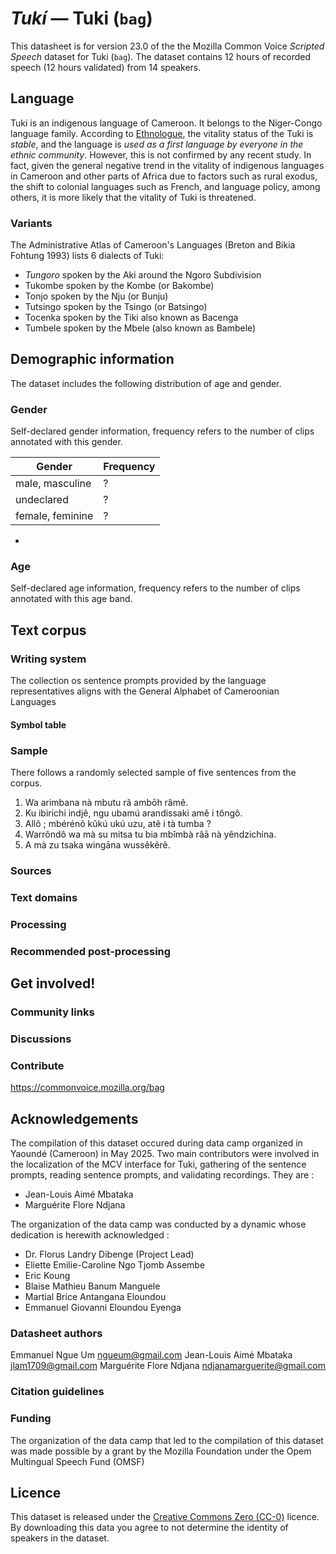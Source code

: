 # *Tukí* &mdash; Tuki (`bag`)

This datasheet is for version 23.0 of the the Mozilla Common Voice *Scripted Speech* dataset 
for Tuki (`bag`). The dataset contains 12 hours of recorded
speech (12 hours validated) from 14 speakers.

## Language

<!-- {{LANGUAGE_DESCRIPTION}} -->
Tuki is an indigenous language of Cameroon. It belongs to the Niger-Congo language family. According to [Ethnologue](https://www.ethnologue.com/language/bag/), the vitality status of the Tuki is *stable*, and the language is *used as a first language by everyone in the ethnic community*. However, this is not confirmed by any recent study. In fact, given the general negative trend in the vitality of indigenous languages in Cameroon and other parts of Africa due to factors such as rural exodus, the shift to colonial languages such as French, and language policy, among others, it is more likely that the vitality of Tuki is threatened.

### Variants 

<!-- {{VARIANT_DESCRIPTION}} -->
<!-- @ OPTIONAL @ -->
<!-- Describe the variants (MCV variants) of your language -->
The Administrative Atlas of Cameroon's Languages (Breton and Bikia Fohtung 1993) lists 6 dialects of Tuki:
- *Tungoro* spoken by the Aki around the Ngoro Subdivision
- Tukombe spoken by the Kombe (or Bakombe)
- Tonjo spoken by the Nju (or Bunju)
- Tutsingo spoken by the Tsingo (or Batsingo)
- Tocenka spoken by the Tiki also known as Bacenga
- Tumbele spoken by the Mbele (also known as Bambele)

## Demographic information
<!-- You can get a lot of the information in this section from https://analyzer.cv-toolbox.web.tr/browse -->
The dataset includes the following distribution of age and gender.

### Gender

Self-declared gender information, frequency refers to the number of clips annotated with this gender.

<!-- {{GENDER_TABLE}} -->
<!-- @ AUTOMATICALLY GENERATED @ -->

| Gender | Frequency |
|--------|-----------|
| male, masculine | ? |
| undeclared | ? |
| female, feminine | ? |
-
### Age

Self-declared age information, frequency refers to the number of clips annotated with this age band.

<!-- {{AGE_TABLE}} -->
<!-- @ AUTOMATICALLY GENERATED @ -->
<!-- 
| Age band | Frequency |
|----------|-----------|
| teens | ? |
| twenties | ? |
| thirties | ? |
| fourties | ? |
| fifties | ? |
   ...if other age ranges are present in your data, add rows...
-->

## Text corpus

<!-- {{TEXT_CORPUS_DESCRIPTION}} -->
<!-- @ OPTIONAL @ -->
<!-- An overview of the text corpus, with information such as average length (in characters and words) of validated sentences. -->

### Writing system

<!-- {{WRITING_SYSTEM_DESCRIPTION}} -->
<!-- @ OPTIONAL @ -->
<!-- A description of the writing system (or writing systems) used in the text corpus -->
The collection os sentence prompts provided by the language representatives aligns with the General Alphabet of Cameroonian Languages

#### Symbol table

<!-- {{ALPHABET_TABLE}} -->
<!-- @ OPTIONAL @ -->
<!-- If the writing system is alphabetic, you can include the valid alphabet here -->

### Sample

There follows a randomly selected sample of five sentences from the corpus.

<!-- {{SENTENCES_SAMPLE}} -->
1. Wa arimbana nà mbutu râ ambōh râmê.
2. Ku ibirichi indjê, ngu ubamú arandissaki amê i tôngô.
3. Allô ; mbérénô kǔkú ukú uzu, atê i tà tumba ?
4. Warrôndô wa mà su mitsa tu bia mbîmbà râā nà yêndzichina.
5. A mà zu tsaka wingāna wussêkêrê.

### Sources

<!-- {{SOURCES_LIST}} -->
<!-- @ OPTIONAL @ -->
<!-- A list of sentence sources, can be curated to the top-N -->

### Text domains

<!-- {{TEXT_DOMAIN_DESCRIPTION}} -->
<!-- @ OPTIONAL @ -->
<!-- What text domains are represented in the corpus? -->

### Processing

<!-- {{PROCESSING_DESCRIPTION}} -->
<!-- @ OPTIONAL @ -->
<!-- How has the text data been processed -->

### Recommended post-processing

<!-- {{RECOMMENDED_POSTPROCESSING_DESCRIPTION}} -->
<!-- @ OPTIONAL @ -->
<!-- What should people do before they use the data, for example Unicode normalisation -->

## Get involved!

### Community links

<!-- {{COMMUNITY_LINKS_LIST}} -->
<!-- @ OPTIONAL @ -->
<!-- Links to community chats / fora -->

### Discussions

<!-- {{DISCUSSION_LINKS_LIST}} -->
<!-- @ OPTIONAL @ -->
<!-- Any links to discussions, for example on Discourse or other fora or blogs can be included here -->

### Contribute

<!-- {{CONTRIBUTE_LINKS_LIST}} -->
<!-- Here you can include links for how to contribute to the dataset -->
https://commonvoice.mozilla.org/bag

## Acknowledgements
The compilation of this dataset occured during data camp organized in Yaoundé (Cameroon) in May 2025. Two main contributors were involved in the localization of the MCV interface for Tuki, gathering of the sentence prompts, reading sentence prompts, and validating recordings. They are :
- Jean-Louis Aimé Mbataka 
- Marguérite Flore Ndjana

The organization of the data camp was conducted by a dynamic whose dedication is herewith acknowledged :
- Dr. Florus Landry Dibenge (Project Lead)
- Eliette Emilie-Caroline Ngo Tjomb Assembe
- Eric Koung
- Blaise Mathieu Banum Manguele
- Martial Brice Antangana Eloundou
- Emmanuel Giovanni Eloundou Eyenga

### Datasheet authors

<!-- {{DATASHEET_AUTHORS_LIST}} -->
<!-- A list in the format of: Your Name <email@email.com> -->
Emmanuel Ngue Um <ngueum@gmail.com>
Jean-Louis Aimé Mbataka <jlam1709@gmail.com>
Marguérite Flore Ndjana <ndjanamarguerite@gmail.com>

### Citation guidelines

<!-- {{CITATION_DESCRIPTION}} -->
<!-- @ OPTIONAL @ -->
<!-- If you published a paper and would like people to cite it, you can include the BiBTeX here -->

### Funding

<!-- {{FUNDING_DESCRIPTION}} -->
<!-- @ OPTIONAL @ -->
<!-- If you received any funding, you can include the acknowledgement here -->
The organization of the data camp that led to the compilation of this dataset was made possible by a grant by the Mozilla Foundation under the Opem Multingual Speech Fund (OMSF)

## Licence

This dataset is released under the [Creative Commons Zero (CC-0)](https://creativecommons.org/public-domain/cc0/) licence. By downloading this data
you agree to not determine the identity of speakers in the dataset.

